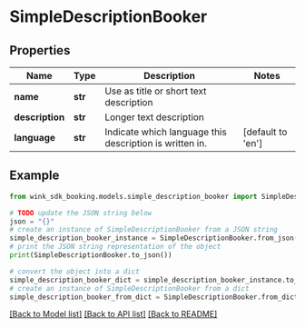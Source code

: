 # SimpleDescriptionBooker


## Properties

Name | Type | Description | Notes
------------ | ------------- | ------------- | -------------
**name** | **str** | Use as title or short text description | 
**description** | **str** | Longer text description | 
**language** | **str** | Indicate which language this description is written in. | [default to 'en']

## Example

```python
from wink_sdk_booking.models.simple_description_booker import SimpleDescriptionBooker

# TODO update the JSON string below
json = "{}"
# create an instance of SimpleDescriptionBooker from a JSON string
simple_description_booker_instance = SimpleDescriptionBooker.from_json(json)
# print the JSON string representation of the object
print(SimpleDescriptionBooker.to_json())

# convert the object into a dict
simple_description_booker_dict = simple_description_booker_instance.to_dict()
# create an instance of SimpleDescriptionBooker from a dict
simple_description_booker_from_dict = SimpleDescriptionBooker.from_dict(simple_description_booker_dict)
```
[[Back to Model list]](../README.md#documentation-for-models) [[Back to API list]](../README.md#documentation-for-api-endpoints) [[Back to README]](../README.md)


